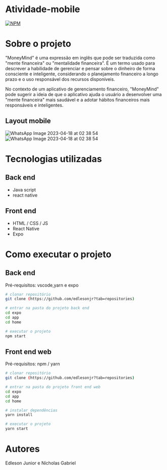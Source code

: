 # Atividade-mobile
[![NPM](https://img.shields.io/npm/l/react)](https://github.com/Nicholasgabriel10/Atividade-mobile/blob/main/LICENCE) 

# Sobre o projeto


"MoneyMind" é uma expressão em inglês que pode ser traduzida como "mente financeira" ou "mentalidade financeira". É um termo usado para descrever a habilidade de gerenciar e pensar sobre o dinheiro de forma consciente e inteligente, considerando o planejamento financeiro a longo prazo e o uso responsável dos recursos disponíveis.

No contexto de um aplicativo de gerenciamento financeiro, "MoneyMind" pode sugerir a ideia de que o aplicativo ajuda o usuário a desenvolver uma "mente financeira" mais saudável e a adotar hábitos financeiros mais responsáveis e inteligentes.

## Layout mobile
![WhatsApp Image 2023-04-18 at 02 38 54](https://user-images.githubusercontent.com/131099275/232681379-e298c457-de3f-4ba9-a8f2-e7fd12994127.jpeg)
![WhatsApp Image 2023-04-18 at 02 38 54](https://user-images.githubusercontent.com/131099275/232681823-bf91f748-ad91-4179-9082-64c510a58104.jpeg)


# Tecnologias utilizadas
## Back end
- Java script
- react native
## Front end
- HTML / CSS / JS
- React Native
- Expo

# Como executar o projeto

## Back end
Pré-requisitos: vscode,yarn e expo 

```bash
# clonar repositório
git clone (https://github.com/edlesonjr?tab=repositories)

# entrar na pasta do projeto back end
cd expo
cd app
cd home

# executar o projeto
npm start 
```

## Front end web
Pré-requisitos: npm / yarn

```bash
# clonar repositório
git clone (https://github.com/edlesonjr?tab=repositories)

# entrar na pasta do projeto front end web
cd expo
cd app
cd home

# instalar dependências
yarn install

# executar o projeto
yarn start
```

# Autores

Edleson Junior e Nícholas Gabriel
